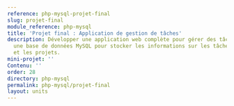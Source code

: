 ```yaml
---
reference: php-mysql-projet-final
slug: projet-final
module_reference: php-mysql
title: 'Projet final : Application de gestion de tâches'
description: Développer une application web complète pour gérer des tâches, en utilisant
  une base de données MySQL pour stocker les informations sur les tâches, les utilisateurs
  et les projets.
mini-projet: ''
Contenu: ''
order: 28
directory: php-mysql
permalink: php-mysql/projet-final
layout: units
---
```

